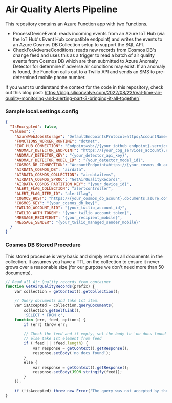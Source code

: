 # Air Quality Alerts Pipeline

This repository contains an Azure Function app with two Functions.

- ProcessDeviceEvent: reads incoming events from an Azure IoT Hub (via the IoT Hub's Event Hub compatible endpoint) and writes the events to an Azure Cosmos DB Collection setup to support the SQL API.
- CheckForAdverseConditions: reads new records from Cosmos DB's change feed and uses this as a trigger to read a batch of air quality events from Cosmos DB which are then submitted to Azure Anomaly Detector for determine if adverse air conditions may exist. If an anomaly is found, the Function calls out to a Twilio API and sends an SMS to pre-determined mobile phone number.

If you want to understand the context for the code in this repository, check out this blog post: https://blog.siliconvalve.com/2022/08/23/real-time-air-quality-monitoring-and-alerting-part-3-bringing-it-all-together/

### Sample local.settings.config

```json
{
  "IsEncrypted": false,
  "Values": {
    "AzureWebJobsStorage": "DefaultEndpointsProtocol=https;AccountName={your_acount};AccountKey={your_account_key};EndpointSuffix=core.windows.net",
    "FUNCTIONS_WORKER_RUNTIME": "dotnet",
    "IOT_HUB_CONNECTION": "Endpoint=sb://{your_iothub_endpoint}.servicebus.windows.net/;SharedAccessKeyName=iothubowner;SharedAccessKey={your_iot_hub_key};EntityPath=iothub-ehub-{your_custom_endpoint}",
    "ANOMALY_DETECTOR_ENDPOINT": "https://{your_cog_services_account}.cognitiveservices.azure.com/",
    "ANOMALY_DETECTOR_KEY": "{your_detector_api_key}",
    "ANOMALY_DETECTOR_MODEL_ID" : "{your_detector_model_id}",
    "COSMOS_DB_CONNECTION": "AccountEndpoint=https://{your_cosmos_db_acount}.documents.azure.com:443/;AccountKey={your_cosmos_db_key}",
    "AIRDATA_COSMOS_DB": "airdata",
    "AIRDATA_COSMOS_COLLECTION": "airdataitems",
    "AIRDATA_COSMOS_SPROC": "GetAirQualityRecords",
    "AIRDATA_COSMOS_PARTITION_KEY": "{your_device_id}",
    "ALERT_FLAG_COLLECTION": "alertcontroller",
    "ALERT_FLAG_ITEM_ID": "alertflag",
    "COSMOS_HOST": "https://{your_cosmos_db_acount}.documents.azure.com:443/",
    "COSMOS_KEY": "{your_cosmos_db_key}",
    "TWILIO_ACCOUNT_SID": "{your_twilio_account_id}",
    "TWILIO_AUTH_TOKEN": "{your_twilio_account_token}",
    "MESSAGE_RECIPIENT": "{your_recipient_mobile}",
    "MESSAGE_SENDER": "{your_twilio_managed_sender_mobile}"
  }
}
```

### Cosmos DB Stored Procedure

This stored procedue is very basic and simply returns all documents in the collection. It assumes you have a TTL on the collection to ensure it never grows over a reasonable size (for our purpose we don't need more than 50 documents).

```javascript
// Read all Air Quality records from container
function GetAirQualityRecords(prefix) {
    var collection = getContext().getCollection();

    // Query documents and take 1st item.
    var isAccepted = collection.queryDocuments(
        collection.getSelfLink(),
        'SELECT * FROM c',
    function (err, feed, options) {
        if (err) throw err;

        // Check the feed and if empty, set the body to 'no docs found', 
        // else take 1st element from feed
        if (!feed || !feed.length) {
            var response = getContext().getResponse();
            response.setBody('no docs found');
        }
        else {
            var response = getContext().getResponse();
            response.setBody(JSON.stringify(feed));
        }
    });

    if (!isAccepted) throw new Error('The query was not accepted by the server.');
}
```
